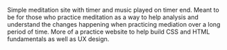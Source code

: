 Simple meditation site with timer and music played on timer end. Meant to be for those who practice meditation as a way to help analysis and understand the changes happening when practicing mediation over a long period of time. More of a practice website to help build CSS and HTML fundamentals as well as UX design. 
